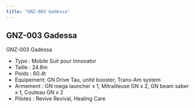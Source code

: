 ```yaml
---
title: "GNZ-003 Gadessa"
---
```


GNZ-003 Gadessa
---------------




GNZ-003 Gadessa


* Type : Mobile Suit pour Innovator
* Taille : 24.8m
* Poids : 60.4t
* Equipement: GN Drive Tau, unité booster, Trans-Am system
* Armement : GN mega launcher x 1, Mitrailleuse GN x 2, GN beam saber x 1, Couteau GN x 2
* Pilotes : Revive Revival, Healing Care
